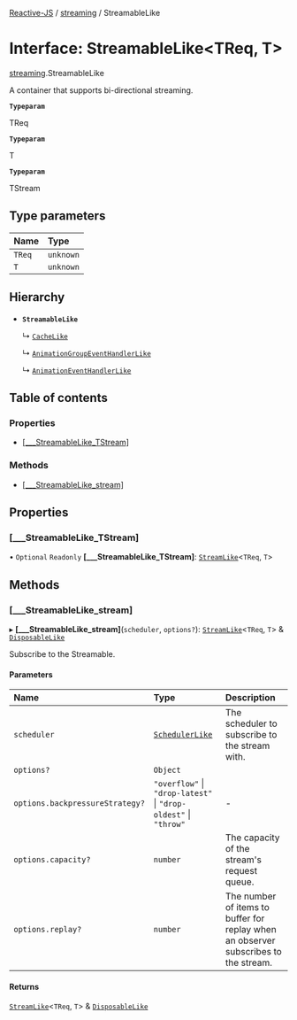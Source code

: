 [Reactive-JS](../README.md) / [streaming](../modules/streaming.md) / StreamableLike

# Interface: StreamableLike<TReq, T\>

[streaming](../modules/streaming.md).StreamableLike

A container that supports bi-directional streaming.

**`Typeparam`**

TReq

**`Typeparam`**

T

**`Typeparam`**

TStream

## Type parameters

| Name | Type |
| :------ | :------ |
| `TReq` | `unknown` |
| `T` | `unknown` |

## Hierarchy

- **`StreamableLike`**

  ↳ [`CacheLike`](streaming.CacheLike.md)

  ↳ [`AnimationGroupEventHandlerLike`](streaming.AnimationGroupEventHandlerLike.md)

  ↳ [`AnimationEventHandlerLike`](streaming.AnimationEventHandlerLike.md)

## Table of contents

### Properties

- [[\_\_\_StreamableLike\_TStream]](streaming.StreamableLike.md#[___streamablelike_tstream])

### Methods

- [[\_\_\_StreamableLike\_stream]](streaming.StreamableLike.md#[___streamablelike_stream])

## Properties

### [\_\_\_StreamableLike\_TStream]

• `Optional` `Readonly` **[\_\_\_StreamableLike\_TStream]**: [`StreamLike`](streaming.StreamLike.md)<`TReq`, `T`\>

## Methods

### [\_\_\_StreamableLike\_stream]

▸ **[___StreamableLike_stream]**(`scheduler`, `options?`): [`StreamLike`](streaming.StreamLike.md)<`TReq`, `T`\> & [`DisposableLike`](util.DisposableLike.md)

Subscribe to the Streamable.

#### Parameters

| Name | Type | Description |
| :------ | :------ | :------ |
| `scheduler` | [`SchedulerLike`](util.SchedulerLike.md) | The scheduler to subscribe to the stream with. |
| `options?` | `Object` |  |
| `options.backpressureStrategy?` | ``"overflow"`` \| ``"drop-latest"`` \| ``"drop-oldest"`` \| ``"throw"`` | - |
| `options.capacity?` | `number` | The capacity of the stream's request queue. |
| `options.replay?` | `number` | The number of items to buffer for replay when an observer subscribes to the stream. |

#### Returns

[`StreamLike`](streaming.StreamLike.md)<`TReq`, `T`\> & [`DisposableLike`](util.DisposableLike.md)
